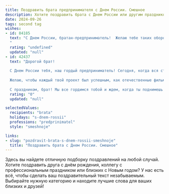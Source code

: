 ```yaml
---
title: Поздравить брата предпринимателя с Днем России. Смешное
description: Хотите поздравить брата с Днем России или другим праздником? Наш ИИ создаст незабываемое поздравление, а вы обязательно выделитесь среди других.  
date: 2024-09-26
tags: second tag
wishes:
- id: 84185
  text: "С Днем России, братан-предприниматель!  Желаю тебе таких оборотов капитала, что даже Путин позавидует!  Пусть санкции обходят тебя стороной, а клиенты  — только с толстыми кошельками!  Главное — не забудь отпраздновать так, чтобы потом неделю отходить приходилось! 😉
  "
  rating: "undefined"
  updated: "null"
- id: 42437
  text: "Дорогой брат!
  
  С Днем России тебя, наш гордый предприниматель! Сегодня, когда вся страна празднует, мне кажется, что ты, как настоящий бизнесмен, уже станешь разрабатывать \"успешную стратегию\" для празднования. Пусть твои мечты сбываются быстрее, чем ты подписываешь договоры, а доходы растут, как дикие цветы на просторах нашей родины!
  
  Желаю, чтобы каждый твой проект был успешным, как отечественные фильмы, что поднимают настроение! Пусть идеи текут рекой, а конкуренты завидуют так, как завидуют соседи твоему новенькому внедорожнику!
  
  С праздником, брат! Мы все гордимся тобой и ждем, когда ты поднимешь за нас тост за Россию, которую мы можем не только любить, но и успешно ею зарабатывать! 🎉🚀"
  rating: "0"
  updated: "null"

selectedValues:
  recipients: "brata"
  holidays: "s-dnem-rossii"
  professions: "predprinimatel"
  style: "smeshnoje"

links:
- slug: "pozdravit-brata-s-dnem-rossii-smeshnoje"
  title: "Поздравить брата с Днем России. Смешное"
---
```


Здесь вы найдете отличную подборку поздравлений на любой случай. 
Хотите поздравить друга с днём рождения, коллегу с профессиональным праздником или близких с Новым годом? У нас есть всё, чтобы сделать ваш поздравительный текст незабываемым. Выбирайте нужную категорию и находите лучшие слова для ваших близких и друзей!

